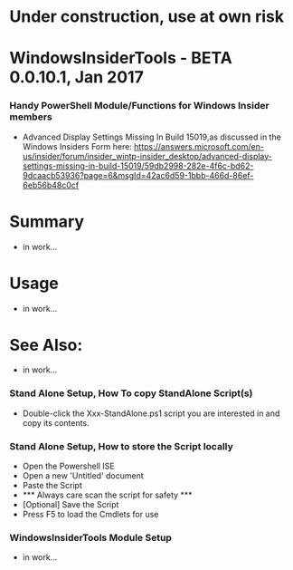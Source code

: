 # Under construction, use at own risk

# WindowsInsiderTools - BETA 0.0.10.1, Jan 2017

### Handy PowerShell Module/Functions for Windows Insider members
+ Advanced Display Settings Missing In Build 15019,as discussed in the Windows Insiders Form here:
https://answers.microsoft.com/en-us/insider/forum/insider_wintp-insider_desktop/advanced-display-settings-missing-in-build-15019/59db2998-282e-4f6c-bd62-9dcaacb53936?page=6&msgId=42ac6d59-1bbb-466d-86ef-6eb56b48c0cf

# Summary
+ in work...

# Usage
+ in work...

# See Also:
+ in work...

### Stand Alone Setup, How To copy StandAlone Script(s)
+ Double-click the Xxx-StandAlone.ps1 script you are interested in and copy its contents.

### Stand Alone Setup, How to store the Script locally
+ Open the Powershell ISE
+ Open a new 'Untitled' document
+ Paste the Script
+ *** Always care scan the script for safety ***
+ [Optional] Save the Script
+ Press F5 to load the Cmdlets for use

### WindowsInsiderTools Module Setup
+ in work...
